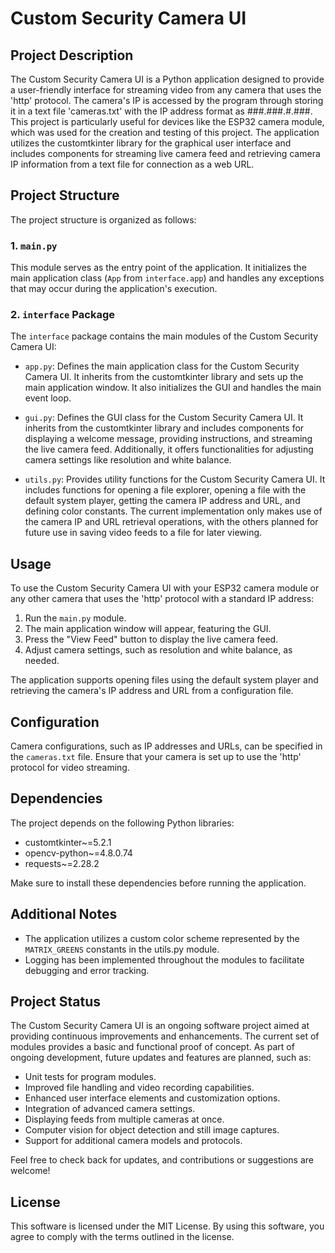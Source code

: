 # Custom Security Camera UI

## Project Description

The Custom Security Camera UI is a Python application designed to provide a user-friendly interface for streaming video from any camera that uses the 'http' protocol. The camera's IP is accessed by the program through storing it in a text file 'cameras.txt' with the IP address format as ###.###.#.###. This project is particularly useful for devices like the ESP32 camera module, which was used for the creation and testing of this project. The application utilizes the customtkinter library for the graphical user interface and includes components for streaming live camera feed and retrieving camera IP information from a text file for connection as a web URL.

## Project Structure

The project structure is organized as follows:

### 1. `main.py`

This module serves as the entry point of the application. It initializes the main application class (`App` from `interface.app`) and handles any exceptions that may occur during the application's execution.

### 2. `interface` Package

The `interface` package contains the main modules of the Custom Security Camera UI:

   - `app.py`: Defines the main application class for the Custom Security Camera UI. It inherits from the customtkinter library and sets up the main application window. It also initializes the GUI and handles the main event loop.

   - `gui.py`: Defines the GUI class for the Custom Security Camera UI. It inherits from the customtkinter library and includes components for displaying a welcome message, providing instructions, and streaming the live camera feed. Additionally, it offers functionalities for adjusting camera settings like resolution and white balance.

   - `utils.py`: Provides utility functions for the Custom Security Camera UI. It includes functions for opening a file explorer, opening a file with the default system player, getting the camera IP address and URL, and defining color constants. The current implementation only makes use of the camera IP and URL retrieval operations, with the others planned for future use in saving video feeds to a file for later viewing.


## Usage

To use the Custom Security Camera UI with your ESP32 camera module or any other camera that uses the 'http' protocol with a standard IP address:

1. Run the `main.py` module.
2. The main application window will appear, featuring the GUI.
3. Press the "View Feed" button to display the live camera feed.
4. Adjust camera settings, such as resolution and white balance, as needed.

The application supports opening files using the default system player and retrieving the camera's IP address and URL from a configuration file.

## Configuration

Camera configurations, such as IP addresses and URLs, can be specified in the `cameras.txt` file. Ensure that your camera is set up to use the 'http' protocol for video streaming.

## Dependencies

The project depends on the following Python libraries:

- customtkinter~=5.2.1
- opencv-python~=4.8.0.74
- requests~=2.28.2

Make sure to install these dependencies before running the application.

## Additional Notes

- The application utilizes a custom color scheme represented by the `MATRIX_GREENS` constants in the utils.py module.
- Logging has been implemented throughout the modules to facilitate debugging and error tracking.

## Project Status

The Custom Security Camera UI is an ongoing software project aimed at providing continuous improvements and enhancements. The current set of modules provides a basic and functional proof of concept. As part of ongoing development, future updates and features are planned, such as:

- Unit tests for program modules.
- Improved file handling and video recording capabilities.
- Enhanced user interface elements and customization options.
- Integration of advanced camera settings.
- Displaying feeds from multiple cameras at once.
- Computer vision for object detection and still image captures.
- Support for additional camera models and protocols.

Feel free to check back for updates, and contributions or suggestions are welcome!

## License

This software is licensed under the MIT License. By using this software, you agree to comply with the terms outlined in the license.